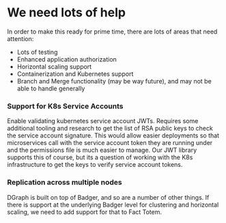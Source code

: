 # We need lots of help

In order to make this ready for prime time, there are lots of areas that need attention:

* Lots of testing 
* Enhanced application authorization
* Horizontal scaling support
* Containerization and Kubernetes support
* Branch and Merge functionality (may be way future), and may not be able to handle generally

### Support for K8s Service Accounts
Enable validating kubernetes service account JWTs.  Requires some additional tooling and research to get the list of
RSA public keys to check the service account signature.  This would allow easier deployments so that microservices
call with the service account token they are running under and the permissions file is much easier to manage.  Our
JWT library supports this of course, but its a question of working with the K8s infrastructure to get the keys to verify
service account tokens.

### Replication across multiple nodes
DGraph is built on top of Badger, and so are a number of other things.  If there is support at the underlying Badger
level for clustering and horizontal scaling, we need to add support for that to Fact Totem.